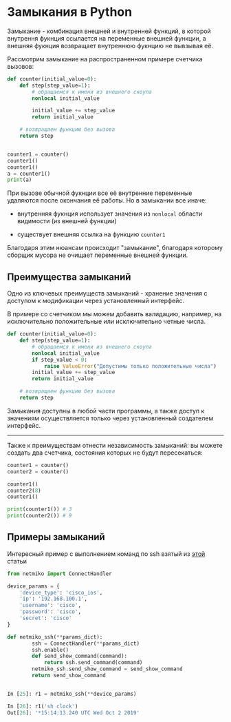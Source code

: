 # Замыкания в Python

Замыкание - комбинация внешней и внутренней функций, в которой внутрення фукнция ссылается на переменные внешней функции, а внешняя фукнция возвращает внутреннюю фукнцию не вывзывая её.

Рассмотрим замыкание на распространенном примере счетчика вызовов:

```python
def counter(initial_value=0):
    def step(step_value=1):
        # обращаемся к имени из внешнего скоупа
        nonlocal initial_value

        initial_value += step_value
        return initial_value

    # возвращаем функцию без вызова
    return step


counter1 = counter()
counter1()
counter1()
a = counter1()
print(a)
```

При вызове обычной фукнции все её внутренние переменные удаляются после окончания её работы. Но в замыкании все иначе:

- внутренняя фукнция использует значения из `nonlocal` области видимости (из внешней функции)

- существует внешняя ссылка на функцию `counter1`

Благодаря этим нюансам происходит "замыкание", благодаря которому сборщик мусора не очищает переменные внешней функции.

## Преимущества замыканий

Одно из ключевых преимуществ замыканий - хранение значения с доступом к модификации через установленный интерфейс.

В примере со счетчиком мы можем добавить валидацию, например, на исключительно положительные или исключительно четные числа.


```python
def counter(initial_value=0):
    def step(step_value=1):
        # обращаемся к имени из внешнего скоупа
        nonlocal initial_value
        if step_value < 0:
            raise ValueError("Допустимы только положительные числа")
        initial_value += step_value
        return initial_value

    # возвращаем функцию без вызова
    return step
```

Замыкания доступны в любой части программы, а также доступ к значениям осуществляется только через установленный создателем интерфейс.

---

Также к преимуществам отнести независимость замыканий: вы можете создать два счетчика, состояния которых не будут пересекаться:

```python
counter1 = counter()
counter2 = counter()

counter1()
counter2(8)
counter1()

print(counter1()) # 3
print(counter2()) # 9
```


## Примеры замыканий

Интересный пример c выполнением команд по ssh взятый из [этой](https://advpyneng.readthedocs.io/ru/latest/book/07_closure/closure.html) статьи

```python
from netmiko import ConnectHandler

device_params = {
    'device_type': 'cisco_ios',
    'ip': '192.168.100.1',
    'username': 'cisco',
    'password': 'cisco',
    'secret': 'cisco'
}

def netmiko_ssh(**params_dict):
        ssh = ConnectHandler(**params_dict)
        ssh.enable()
        def send_show_command(command):
            return ssh.send_command(command)
        netmiko_ssh.send_show_command = send_show_command
        return send_show_command


In [25]: r1 = netmiko_ssh(**device_params)

In [26]: r1('sh clock')
Out[26]: '*15:14:13.240 UTC Wed Oct 2 2019'
```